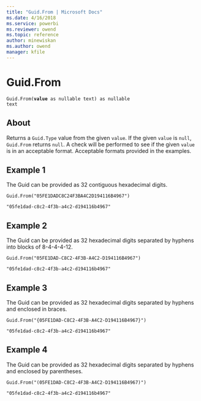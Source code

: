 ```yaml
---
title: "Guid.From | Microsoft Docs"
ms.date: 4/16/2018
ms.service: powerbi
ms.reviewer: owend
ms.topic: reference
author: minewiskan
ms.author: owend
manager: kfile
---
```

# Guid.From
<code>Guid.From(<b>value</b> as nullable text) as nullable text</code>

## About
Returns a `Guid.Type` value from the given `value`. If the given `value` is `null`, `Guid.From` returns `null`. A check will be performed to see if the given `value` is in an acceptable format. Acceptable formats provided in the examples.

## Example 1
The Guid can be provided as 32 contiguous hexadecimal digits.
```
Guid.From("05FE1DADC8C24F3BA4C2D194116B4967")
```

`"05fe1dad-c8c2-4f3b-a4c2-d194116b4967"`

## Example 2
The Guid can be provided as 32 hexadecimal digits separated by hyphens into blocks of 8-4-4-4-12.

```
Guid.From("05FE1DAD-C8C2-4F3B-A4C2-D194116B4967")
```

`"05fe1dad-c8c2-4f3b-a4c2-d194116b4967"`

## Example 3
The Guid can be provided as 32 hexadecimal digits separated by hyphens and enclosed in braces.

```
Guid.From("{05FE1DAD-C8C2-4F3B-A4C2-D194116B4967}")
```

`"05fe1dad-c8c2-4f3b-a4c2-d194116b4967"`

## Example 4
The Guid can be provided as 32 hexadecimal digits separated by hyphens and enclosed by parentheses.

```
Guid.From("(05FE1DAD-C8C2-4F3B-A4C2-D194116B4967)")
```

`"05fe1dad-c8c2-4f3b-a4c2-d194116b4967"`

